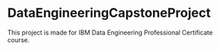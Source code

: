 # DataEngineeringCapstoneProject
This project is made for IBM Data Engineering Professional Certificate course.
